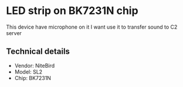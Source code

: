 # LED strip on BK7231N chip
This device have microphone on it
I want use it to transfer sound to C2 server 


## Technical details
* Vendor: NiteBird
* Model: SL2 
* Chip: BK7231N
